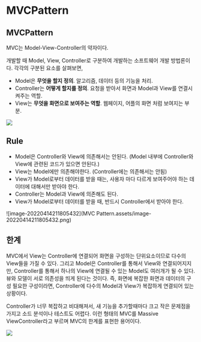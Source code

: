 # MVCPattern

## MVCPattern
MVC는 Model-View-Controller의 약자이다.

개발할 때 Model, View, Controller로 구분하여 개발하는 소프트웨어 개발 방법론이다.
각각의 구분된 요소를 살펴보면,

- Model은 **무엇을 할지 정의**. 알고리즘, 데이터 등의 기능을 처리.
- Controller는 **어떻게 할지를 정의**. 요청을 받아서 화면과 Model과 View를 연결시켜주는 역할.
- View는 **무엇을 화면으로 보여주는 역할**. 웹페이지, 어플의 화면 처럼 보여지는 부분.

![](https://img1.daumcdn.net/thumb/R1280x0/?scode=mtistory2&fname=https%3A%2F%2Fblog.kakaocdn.net%2Fdn%2FqQ485%2FbtryYnn3HDN%2FrE0kWmWIKDhWS5ttg2FpMK%2Fimg.png)

## Rule

- Model은 Controller와 View에 의존해서는 안된다. (Model 내부에 Controller와 View에 관련된 코드가 있으면 안된다.)
- View는 Model에만 의존해야한다. (Controller에는 의존해서는 안됨)
- View가 Model로부터 데이터를 받을 때는, 사용자 마다 다르게 보여주어야 하는 데이터에 대해서만 받아야 한다.
- Controller는 Model과 View에 의존해도 된다.
- View가 Model로부터 데이터를 받을 때, 반드시 Controller에서 받아야 한다.

![image-20220414211805432](MVC Pattern.assets/image-20220414211805432.png)



## 한계

MVC에서 View는 Controller에 연결되어 화면을 구성하는 단위요소이므로 다수의 View들을 가질 수 있다. 그리고 Model은 Controller를 통해서 View와 연결되어지지만, Controller를 통해서 하나의 View에 연결될 수 있는 Model도 여러개가 될 수 있다. 뷰와 모델이 서로 의존성을 띄게 된다는 것이다. 즉, 화면에 복잡한 화면과 데이터의 구성 필요한 구성이라면, Controller에 다수의 Model과 View가 복잡하게 연결되어 있는 상황이다.

Controller가 너무 복잡하고 비대해져서, 새 기능을 추가할때마다 크고 작은 문제점을 가지고 소드 분석이나 테스트도 어렵다. 이런 형태의 MVC를 Massive ViewController라고 부르며 MVC의 한계를 표현한 용어이다.

![](https://miro.medium.com/max/1400/1*jKG1p06wIcgCQBqOmVR8bg.png)